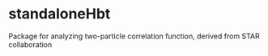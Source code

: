 # standaloneHbt
Package for analyzing two-particle correlation function, derived from STAR collaboration 
